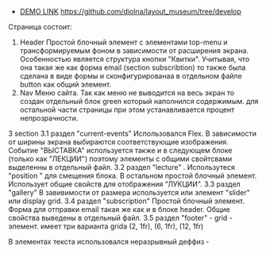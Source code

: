 - [DEMO LINK](https://diolna.github.io/layout_museum/)
https://github.com/diolna/layout_museum/tree/develop

Страница состоит:
1. Header Простой блочный элемент с элементами top-menu и трансформируемым фоном в зависимости от расширения экрана. Особенностью является структура кнопки "Квитки". Учитывая, что она такая же как форма email (section subscribtion) то также была сделана в виде формы и сконфигурированаа в отдельном файле button как общий элемент.
2. Nav Меню сайта. Так как меню не выводится на весь экран то создан отдельный блок green который наполнился содержимым. для остальной части страницы при этом устанавливается процент непрозрачности.

3  section
  3.1 раздел "current-events"  Использовался Flex. В зависимости от ширины экрана выбираются соответствующие изображения. Событие "ВЫСТАВКА" используется также и в следующем блоке (только как "ЛЕКЦИИ") поэтому элементы с общими свойтсвами выделенны в отдельный файл.
  3.2 раздел "lecture" . Использутеся "position " для смещения блока. В остальном простой блочный элемент. Использует общие свойств для отображения "ЛУКЦИИ".
  3.3 раздел "gallery" В завивимости от размера используется или элемент "slider" или display grid.
  3.4 раздел "subscription" Простой блочный элемент. Форма для отправки email такая же как и в блоке header. Общие свойства выведены в отдельный файл.
  3.5 раздел "footer"  - grid - элемент. имеет три варианта grida  (2, 1fr), (6, 1fr), (12, 1fr)

  В элементах текста использовался неразрывный деффиз &#8209;

